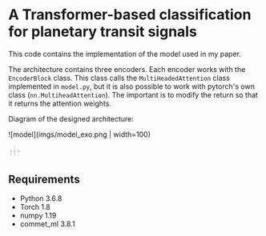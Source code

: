 # A Transformer-based classification for planetary transit signals

This code contains the implementation of the model used in my paper.


The architecture contains three encoders. Each encoder works with the `EncoderBlock`  class.  This class calls the `MultiHeadedAttention` class implemented in `model.py`, but it is also possible to work with pytorch's own class (`nn.MultiheadAttention`). The important is to modify the return so that it returns the attention weights.

Diagram of the designed architecture:

![model](imgs/model_exo.png | width=100)

<img src='imgs/model_exo.png' width='25'>

## Requirements

- Python 3.6.8
- Torch 1.8
- numpy 1.19
- commet_ml 3.8.1
